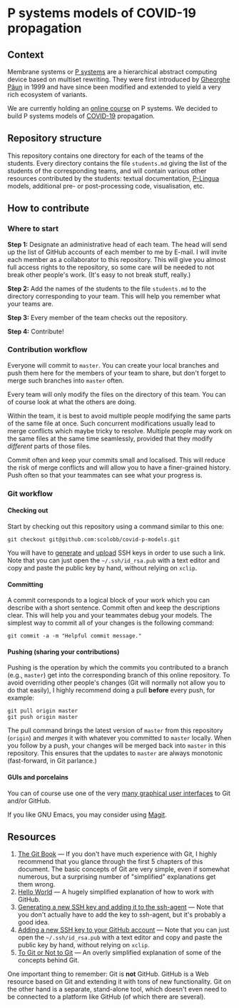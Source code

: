 # P systems models of COVID-19 propagation

## Context

Membrane systems or [P
systems](https://en.wikipedia.org/wiki/P_system) are a hierarchical
abstract computing device based on multiset rewriting.  They were
first introduced by [Gheorghe
Păun](https://en.wikipedia.org/wiki/Gheorghe_P%C4%83un) in 1999 and
have since been modified and extended to yield a very rich ecosystem
of variants.

We are currently holding an [online
course](https://ecampus.paris-saclay.fr/course/view.php?id=21726) on P
systems. We decided to build P systems models of
[COVID-19](https://en.wikipedia.org/wiki/Coronavirus_disease_2019)
propagation.

## Repository structure

This repository contains one directory for each of the teams of the
students.  Every directory contains the file `students.md` giving the
list of the students of the corresponding teams, and will contain
various other resources contributed by the students: textual
documentation,
[P-Lingua](http://www.p-lingua.org/wiki/index.php/Main_Page) models,
additional pre- or post-processing code, visualisation, etc.

## How to contribute

### Where to start

**Step 1:** Designate an administrative head of each team.  The head
will send up the list of GitHub accounts of each member to me by
E-mail.  I will invite each member as a collaborator to this
repository.  This will give you almost full access rights to the
repository, so some care will be needed to not break other people's
work.  (It's easy to not break stuff, really.)

**Step 2:** Add the names of the students to the file `students.md` to
the directory corresponding to your team.  This will help you remember
what your teams are.

**Step 3:** Every member of the team checks out the repository.

**Step 4:** Contribute!

### Contribution workflow

Everyone will commit to `master`.  You can create your local branches
and push them here for the members of your team to share, but don't
forget to merge such branches into `master` often.

Every team will only modify the files on the directory of this team.
You can of course look at what the others are doing.

Within the team, it is best to avoid multiple people modifying the
same parts of the same file at once.  Such concurrent modifications
usually lead to merge conflicts which maybe tricky to resolve.
Multiple people may work on the same files at the same time
seamlessly, provided that they modify *different* parts of those
files.

Commit often and keep your commits small and localised.  This will
reduce the risk of merge conflicts and will allow you to have a
finer-grained history.  Push often so that your teammates can see what
your progress is.

### Git workflow

#### Checking out

Start by checking out this repository using a command similar to this
one:

```
git checkout git@github.com:scolobb/covid-p-models.git
```

You will have to
[generate](https://help.github.com/en/github/authenticating-to-github/generating-a-new-ssh-key-and-adding-it-to-the-ssh-agent)
and
[upload](https://help.github.com/en/github/authenticating-to-github/adding-a-new-ssh-key-to-your-github-account)
SSH keys in order to use such a link.  Note that you can just open the
`~/.ssh/id_rsa.pub` with a text editor and copy and paste the public
key by hand, without relying on `xclip`.

#### Committing

A commit corresponds to a logical block of your work which you can
describe with a short sentence.  Commit often and keep the
descriptions clear.  This will help you and your teammates debug your
models.  The simplest way to commit all of your changes is the
following command:

```
git commit -a -m "Helpful commit message."
```

#### Pushing (sharing your contributions)

Pushing is the operation by which the commits you contributed to a
branch (e.g., `master`) get into the corresponding branch of this
online repository.  To avoid overriding other people's changes (Git
will normally not allow you to do that easily), I highly recommend
doing a pull **before** every push, for example:

```
git pull origin master
git push origin master
```

The pull command brings the latest version of `master` from this
repository (`origin`) and *merges* it with whatever you committed to
`master` locally.  When you follow by a push, your changes will be
merged back into `master` in this repository.  This ensures that the
updates to `master` are always monotonic (fast-forward, in Git
parlance.)

#### GUIs and porcelains

You can of course use one of the very [many graphical user
interfaces](https://git-scm.com/downloads/guis) to Git and/or GitHub.

If you like GNU Emacs, you may consider using
[Magit](https://magit.vc/).

## Resources

1. [The Git Book](https://git-scm.com/book/en/v2) — If you don't have
   much experience with Git, I highly recommend that you glance
   through the first 5 chapters of this document.  The basic concepts
   of Git are very simple, even if somewhat numerous, but a surprising
   number of "simplified" explanations get them wrong.
2. [Hello World](https://guides.github.com/activities/hello-world/) —
   A hugely simplified explanation of how to work with GitHub.
3. [Generating a new SSH key and adding it to the
   ssh-agent](https://help.github.com/en/github/authenticating-to-github/generating-a-new-ssh-key-and-adding-it-to-the-ssh-agent)
   — Note that you don't actually have to add the key to ssh-agent,
   but it's probably a good idea.
4. [Adding a new SSH key to your GitHub
   account](https://help.github.com/en/github/authenticating-to-github/adding-a-new-ssh-key-to-your-github-account)
   — Note that you can just open the
`~/.ssh/id_rsa.pub` with a text editor and copy and paste the public
key by hand, without relying on `xclip`.
5. [To Git or Not to
   Git](https://www.ibisc.univ-evry.fr/~sivanov/content/courses/togit/togit.pdf)
   — An overly simplified explanation of some of the concepts behind
   Git.
   
One important thing to remember: Git is **not** GitHub.  GitHub is a
Web resource based on Git and extending it with tons of new
functionality.  Git on the other hand is a separate, stand-alone tool,
which doesn't even need to be connected to a platform like GitHub (of
which there are several).
